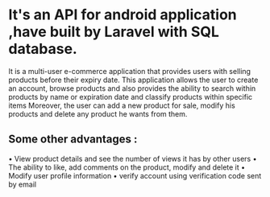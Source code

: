 # It's an  API for android application ,have built by Laravel with SQL database.
It is a multi-user e-commerce application that provides users with selling products before their expiry date.
This application allows the user to create an account, browse products and also provides the ability to search within products by name or expiration date and classify products within specific items Moreover, the user can add a new product for sale, modify his products and delete any product he wants from them.
## Some other advantages :
• View product details and see the number of views it has by other users
• The ability to like, add comments on the product, modify and delete it
• Modify user profile information
• verify account using verification code sent by email 
